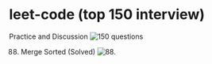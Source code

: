# leet-code (top 150 interview)
Practice and Discussion
![150 questions](https://leetcode.com/studyplan/top-interview-150/)

88. Merge Sorted (Solved)
  ![88.](https://leetcode.com/problems/merge-sorted-array/description/?envType=study-plan-v2&envId=top-interview-150)



